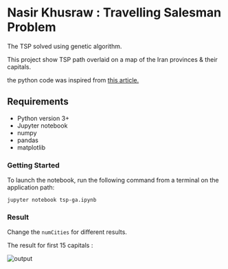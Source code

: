 # Nasir Khusraw : Travelling Salesman Problem

The TSP solved using genetic algorithm.

This project show TSP path overlaid on a map of the Iran provinces & their capitals.

the python code was inspired from [this article.](https://towardsdatascience.com/evolution-of-a-salesman-a-complete-genetic-algorithm-tutorial-for-python-6fe5d2b3ca35)

## Requirements

- Python version 3+
- Jupyter notebook
- numpy
- pandas
- matplotlib

### Getting Started

To launch the notebook, run the following command from a terminal on the application path:

    jupyter notebook tsp-ga.ipynb

### Result

Change the `numCities` for different results.

The result for first 15 capitals :

![output](https://user-images.githubusercontent.com/57140027/147880501-ddd12296-b9ea-4987-865a-70297b45fd43.png)



